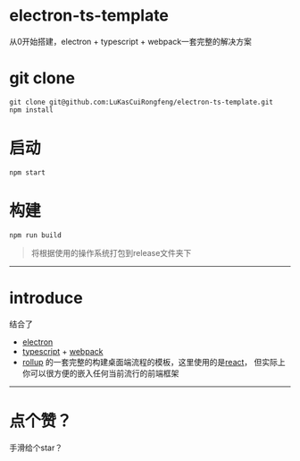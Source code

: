 # electron-ts-template
从0开始搭建，electron + typescript + webpack一套完整的解决方案
# git clone 
```
git clone git@github.com:LuKasCuiRongfeng/electron-ts-template.git
npm install
```
# 启动
`npm start`
# 构建
`npm run build`
> 将根据使用的操作系统打包到release文件夹下
**********
# introduce
结合了
+ [electron](https://www.electronjs.org/ "electron")
+ [typescript](https://www.typescriptlang.org/ "typescript") + [webpack](https://webpack.js.org/ "webpack")
+ [rollup](https://rollupjs.org/ "rollup")
的一套完整的构建桌面端流程的模板，这里使用的是[react](https://reactjs.org/ "react")，
但实际上你可以很方便的嵌入任何当前流行的前端框架
********
# 点个赞？
手滑给个star？
